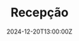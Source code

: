 ---
title: Recepção
description: Capitalize on low hanging fruit to identify a ballpark value added
  activity to beta test. Override the digital divide with additional
  clickthroughs from DevOps.
image: https://i.postimg.cc/GpFKZ4pR/don-raton-1.jpg
category: Recepção
date: 2024-12-20T13:00:00Z
---